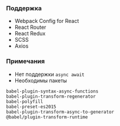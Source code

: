 ### Поддержка
- Webpack Config for React
- React Router
- React Redux
- SCSS
- Axios

### Примечания
- Нет поддержки `async await`
- Необходимы пакеты

```
babel-plugin-syntax-async-functions
babel-plugin-transform-regenerator
babel-polyfill
babel-preset-es2015
babel-plugin-transform-async-to-generator
@babel/plugin-transform-runtime
```
